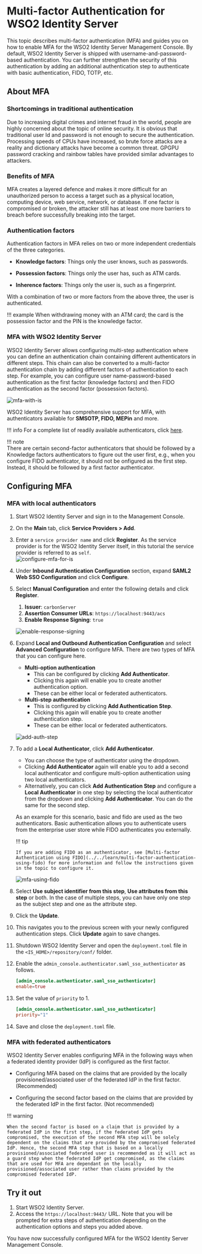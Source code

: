 # Multi-factor Authentication for WSO2 Identity Server

This topic describes multi-factor authentication (MFA) and guides you on how to enable MFA for the WSO2 Identity Server Management Console. By default, WSO2 Identity Server is shipped with username-and-password-based authentication. You can further strengthen the security of this authentication by adding an additional authentication step to authenticate with basic authentication, FIDO, TOTP, etc.

## About MFA

### Shortcomings in traditional authentication
Due to increasing digital crimes and internet fraud in the world, people are highly concerned about the topic of online security. It is obvious that traditional user Id and password is not enough to
secure the authentication. Processing speeds of CPUs have increased, so brute force attacks are a reality and dictionary attacks have become a common threat. GPGPU password cracking and rainbow tables have provided similar advantages to attackers.

### Benefits of MFA
MFA creates a layered defence and makes it more difficult for an unauthorized person to access a target such as a physical location, computing device, web service, network, or database. If one factor is compromised or broken, the attacker still has at least one more barriers to breach before successfully breaking into the target.


### Authentication factors
Authentication factors in MFA relies on two or more independent credentials of the three categories.    

-   **Knowledge factors**: Things only the user knows, such as passwords.  

-   **Possession factors**: Things only the user has, such as ATM cards.  

-   **Inherence factors**: Things only the user is, such as a fingerprint.  

With a combination of two or more factors from the above three, the user is authenticated. 

!!! example
    When withdrawing money with an ATM card; the card is the possession factor and the PIN is the knowledge factor.   

### MFA with WSO2 Identity Server

WSO2 Identity Server allows configuring multi-step authentication where you can define an authentication chain containing different authenticators in different steps. This chain can also be converted to a multi-factor authentication chain by adding different factors of authentication to each step. For example, you can configure user name-password-based authentication as the first factor (knowledge factors) and then FIDO authentication as the second factor (possession factors).

![mfa-with-is](../assets/img/using-wso2-identity-server/mfa-with-is.png)

WSO2 Identity Server has comprehensive support for MFA, with authenticators available for **SMSOTP, FIDO, MEPin** and more.

!!! info 
    For a complete list of readily available authenticators, click [here](https://store.wso2.com/store/assets/isconnector/list).

!!! note    
    There are certain second-factor authenticators that should be followed by a Knowledge factors authenticators to figure out the user first, e.g., when you configure FIDO authenticator, it should not be  onfigured as the first step. Instead, it should be followed by a first factor authenticator. 


## Configuring MFA

### MFA with local authenticators

1.  Start WSO2 Identity Server and sign in to the Management Console.
2.  On the **Main** tab, click **Service Providers > Add**. 
3.  Enter a `service provider name` and click **Register**.  As the service provider is for the WSO2 Identity Server itself, in this tutorial the service provider is referred to as `self`.  
    ![configure-mfa-for-is](../assets/img/using-wso2-identity-server/configure-mfa-for-is.png)
4.  Under **Inbound Authentication Configuration** section, expand **SAML2 Web SSO Configuration** and click **Configure**.
5.  Select **Manual Configuration** and enter the following details and click **Register**.  
    1.  **Issuer**: `carbonServer`
    2.  **Assertion Consumer URLs**: `https://localhost:9443/acs`
    3.  **Enable Response Signing**: `true`

    ![enable-response-signing](../assets/img/using-wso2-identity-server/enable-response-signing.png)

6.  Expand **Local and Outbound Authentication Configuration** and select **Advanced Configuration** to configure MFA. There are two types of MFA that you can configure here.
    -   **Multi-option authentication**
        -   This can be configured by clicking **Add Authenticator**. 
        -   Clicking this again will enable you to create another authentication option. 
        -   These can be either local or federated authenticators.
    -   **Multi-step authentication**
        -   This is configured by clicking **Add Authentication Step**. 
        -   Clicking this again will enable you to create another authentication step.
        -   These can be either local or federated authenticators.

    ![add-auth-step](../assets/img/using-wso2-identity-server/add-auth-step.png)

7.  To add a **Local Authenticator**, click **Add Authenticator**.
    -   You can choose the type of authenticator using the dropdown.
    -   Clicking **Add Authenticator** again will enable you to add a second local authenticator and configure multi-option authentication using two local authenticators. 
    -   Alternatively, you can click **Add Authentication Step** and configure a **Local Authenticator** in one step by selecting the local authenticator from the dropdown and clicking **Add Authenticator**. You can do the same for the second step.  
      
    As an example for this scenario, basic and fido are used as the two authenticators. Basic authentication allows you to authenticate users from the enterprise user store while FIDO authenticates you  externally.

    !!! tip
    
        If you are adding FIDO as an authenticator, see [Multi-factor Authentication using FIDO](../../learn/multi-factor-authentication-using-fido) for more information and follow the instructions given in the topic to configure it.
    

    ![mfa-using-fido](../assets/img/using-wso2-identity-server/mfa-using-fido.png)

8.  Select **Use subject identifier from this step**, **Use attributes from this step** or both. In the case of multiple steps, you can have only one step as the subject step and one as the
    attribute step.
9.  Click the **Update**.
10.  This navigates you to the previous screen with your newly configured authentication steps. Click **Update** again to save changes.
11. Shutdown WSO2 Identity Server and open the `deployment.toml` file in the `<IS_HOME>/repository/conf/` folder.
12. Enable the `admin_console.authenticator.saml_sso_authenticator` as follows.

    ``` toml
    [admin_console.authenticator.saml_sso_authenticator]
    enable=true
    ```

13. Set the value of `priority` to 1.

    ``` toml
    [admin_console.authenticator.saml_sso_authenticator]
    priority="1"
    ```

14. Save and close the `deployment.toml` file.

### MFA with federated authenticators

WSO2 Identity Server enables configuring MFA in the following ways when a federated identity provider (IdP) is configured as the first factor. 

-   Configuring MFA based on the claims that are provided by the locally provisioned/associated user of the federated IdP in the first factor. (Recommended)   

-   Configuring the second factor based on the claims that are provided by the federated IdP in the first factor. (Not recommended)    

!!! warning

    When the second factor is based on a claim that is provided by a federated IdP in the first step, if the federated IdP gets compromised, the execution of the second MFA step will be solely dependent on the claims that are provided by the compromised federated IdP. Hence, the second MFA step that is based on a locally provisioned/associated federated user is recommended as it will act as a guard step when the federated IdP get compromised, as the claims that are used for MFA are dependant on the locally provisioned/associated user rather than claims provided by the compromised federated IdP.


## Try it out

1.  Start WSO2 Identity Server.
2.  Access the `https://localhost:9443/` URL. Note that you will be prompted for extra steps of authentication depending on the authentication options and steps you added above.

You have now successfully configured MFA for the WSO2 Identity Server Management Console.

